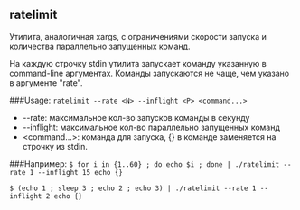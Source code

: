 ## ratelimit

Утилита, аналогичная xargs, с ограничениями скорости запуска и количества параллельно запущенных команд.

На каждую строчку stdin утилита запускает команду указанную в command-line аргументах. Команды запускаются не чаще, чем указано в аргументе "rate".

###Usage: 
```ratelimit --rate <N> --inflight <P> <command...>```
* --rate: максимальное кол-во запусков команды в секунду
* --inflight: максимальное кол-во параллельно запущенных команд
* <command...>: команда для запуска, {} в команде заменяется на строчку из stdin.

###Например:
```$ for i in {1..60} ; do echo $i ; done | ./ratelimit --rate 1 --inflight 15 echo {}```

```$ (echo 1 ; sleep 3 ; echo 2 ; echo 3) | ./ratelimit --rate 1 --inflight 2 echo {}```
